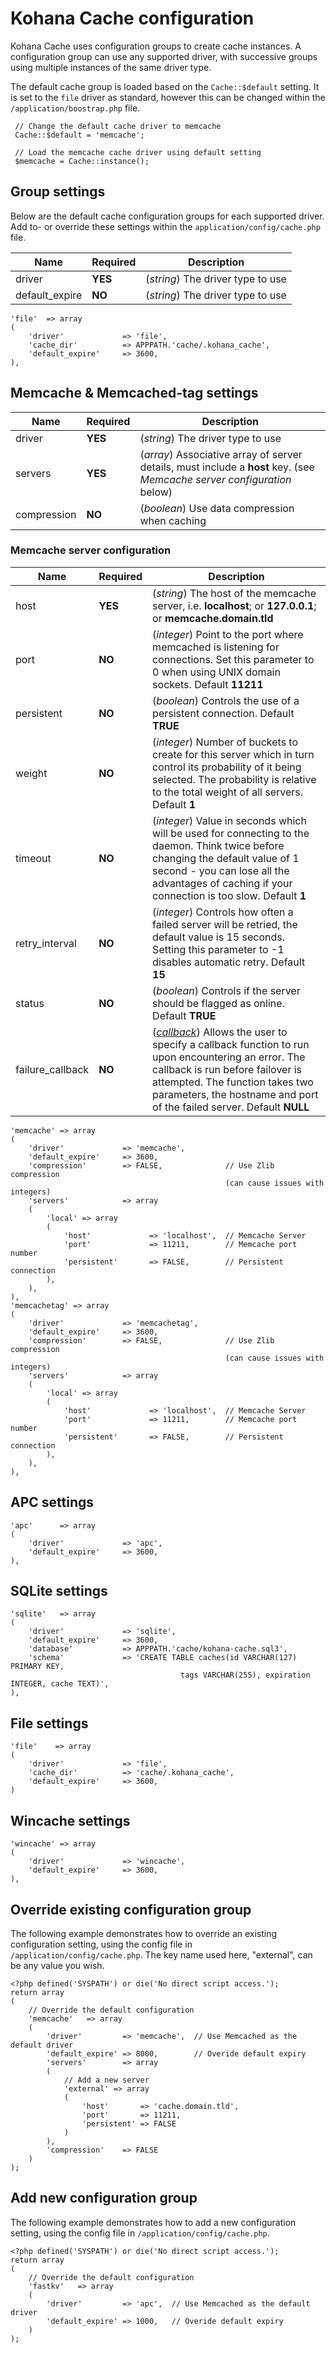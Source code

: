 # Kohana Cache configuration

Kohana Cache uses configuration groups to create cache instances. A configuration group can
use any supported driver, with successive groups using multiple instances of the same driver type.

The default cache group is loaded based on the `Cache::$default` setting. It is set to the `file` driver as standard, however this can be changed within the `/application/boostrap.php` file.

     // Change the default cache driver to memcache
     Cache::$default = 'memcache';

     // Load the memcache cache driver using default setting
     $memcache = Cache::instance();

## Group settings

Below are the default cache configuration groups for each supported driver. Add to- or override these settings
within the `application/config/cache.php` file.

Name           | Required | Description
-------------- | -------- | ---------------------------------------------------------------
driver         | __YES__  | (_string_) The driver type to use
default_expire | __NO__   | (_string_) The driver type to use


	'file'  => array
	(
		'driver'             => 'file',
		'cache_dir'          => APPPATH.'cache/.kohana_cache',
		'default_expire'     => 3600,
	),

## Memcache & Memcached-tag settings

Name           | Required | Description
-------------- | -------- | ---------------------------------------------------------------
driver         | __YES__  | (_string_) The driver type to use
servers        | __YES__  | (_array_) Associative array of server details, must include a __host__ key. (see _Memcache server configuration_ below)
compression    | __NO__   | (_boolean_) Use data compression when caching

### Memcache server configuration

Name             | Required | Description
---------------- | -------- | ---------------------------------------------------------------
host             | __YES__  | (_string_) The host of the memcache server, i.e. __localhost__; or __127.0.0.1__; or __memcache.domain.tld__
port             | __NO__   | (_integer_) Point to the port where memcached is listening for connections. Set this parameter to 0 when using UNIX domain sockets.  Default __11211__
persistent       | __NO__   | (_boolean_) Controls the use of a persistent connection. Default __TRUE__
weight           | __NO__   | (_integer_) Number of buckets to create for this server which in turn control its probability of it being selected. The probability is relative to the total weight of all servers. Default __1__
timeout          | __NO__   | (_integer_) Value in seconds which will be used for connecting to the daemon. Think twice before changing the default value of 1 second - you can lose all the advantages of caching if your connection is too slow. Default __1__
retry_interval   | __NO__   | (_integer_) Controls how often a failed server will be retried, the default value is 15 seconds. Setting this parameter to -1 disables automatic retry. Default __15__
status           | __NO__   | (_boolean_) Controls if the server should be flagged as online. Default __TRUE__
failure_callback | __NO__   | (_[callback](http://www.php.net/manual/en/language.pseudo-types.php#language.types.callback)_) Allows the user to specify a callback function to run upon encountering an error. The callback is run before failover is attempted. The function takes two parameters, the hostname and port of the failed server. Default __NULL__

	'memcache' => array
	(
		'driver'             => 'memcache',
		'default_expire'     => 3600,
		'compression'        => FALSE,              // Use Zlib compression 
		                                            (can cause issues with integers)
		'servers'            => array
		(
			'local' => array
			(
				'host'             => 'localhost',  // Memcache Server
				'port'             => 11211,        // Memcache port number
				'persistent'       => FALSE,        // Persistent connection
			),
		),
	),
	'memcachetag' => array
	(
		'driver'             => 'memcachetag',
		'default_expire'     => 3600,
		'compression'        => FALSE,              // Use Zlib compression 
		                                            (can cause issues with integers)
		'servers'            => array
		(
			'local' => array
			(
				'host'             => 'localhost',  // Memcache Server
				'port'             => 11211,        // Memcache port number
				'persistent'       => FALSE,        // Persistent connection
			),
		),
	),

## APC settings

	'apc'      => array
	(
		'driver'             => 'apc',
		'default_expire'     => 3600,
	),

## SQLite settings

	'sqlite'   => array
	(
		'driver'             => 'sqlite',
		'default_expire'     => 3600,
		'database'           => APPPATH.'cache/kohana-cache.sql3',
		'schema'             => 'CREATE TABLE caches(id VARCHAR(127) PRIMARY KEY, 
		                                  tags VARCHAR(255), expiration INTEGER, cache TEXT)',
	),

## File settings

	'file'    => array
	(
		'driver'             => 'file',
		'cache_dir'          => 'cache/.kohana_cache',
		'default_expire'     => 3600,
	)

## Wincache settings

	'wincache' => array
	(
		'driver'             => 'wincache',
		'default_expire'     => 3600,
	),


## Override existing configuration group

The following example demonstrates how to override an existing configuration setting, using the config file in `/application/config/cache.php`. The key name used here, "external", can be any value you wish.

	<?php defined('SYSPATH') or die('No direct script access.');
	return array
	(
		// Override the default configuration
		'memcache'   => array
		(
			'driver'         => 'memcache',  // Use Memcached as the default driver
			'default_expire' => 8000,        // Overide default expiry
			'servers'        => array
			(
				// Add a new server
				'external' => array
				(
					'host'       => 'cache.domain.tld',
					'port'       => 11211,
					'persistent' => FALSE
				)
			),
			'compression'    => FALSE
		)
	);

## Add new configuration group

The following example demonstrates how to add a new configuration setting, using the config file in `/application/config/cache.php`.

	<?php defined('SYSPATH') or die('No direct script access.');
	return array
	(
		// Override the default configuration
		'fastkv'   => array
		(
			'driver'         => 'apc',  // Use Memcached as the default driver
			'default_expire' => 1000,   // Overide default expiry
		)
	);
